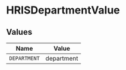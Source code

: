 # HRISDepartmentValue


## Values

| Name         | Value        |
| ------------ | ------------ |
| `DEPARTMENT` | department   |
